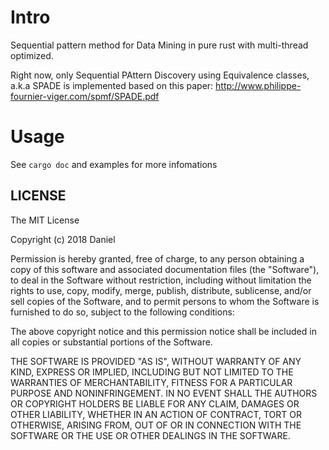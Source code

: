 # Intro

Sequential pattern method for Data Mining in pure rust with multi-thread optimized.

Right now, only Sequential PAttern Discovery using Equivalence classes, a.k.a SPADE is implemented
based on this paper: http://www.philippe-fournier-viger.com/spmf/SPADE.pdf

# Usage

See `cargo doc` and examples for more infomations

## LICENSE

The MIT License

Copyright (c) 2018 Daniel

Permission is hereby granted, free of charge, to any person obtaining a copy
of this software and associated documentation files (the "Software"), to deal
in the Software without restriction, including without limitation the rights
to use, copy, modify, merge, publish, distribute, sublicense, and/or sell
copies of the Software, and to permit persons to whom the Software is
furnished to do so, subject to the following conditions:

The above copyright notice and this permission notice shall be included in
all copies or substantial portions of the Software.

THE SOFTWARE IS PROVIDED "AS IS", WITHOUT WARRANTY OF ANY KIND, EXPRESS OR
IMPLIED, INCLUDING BUT NOT LIMITED TO THE WARRANTIES OF MERCHANTABILITY,
FITNESS FOR A PARTICULAR PURPOSE AND NONINFRINGEMENT. IN NO EVENT SHALL THE
AUTHORS OR COPYRIGHT HOLDERS BE LIABLE FOR ANY CLAIM, DAMAGES OR OTHER
LIABILITY, WHETHER IN AN ACTION OF CONTRACT, TORT OR OTHERWISE, ARISING FROM,
OUT OF OR IN CONNECTION WITH THE SOFTWARE OR THE USE OR OTHER DEALINGS IN
THE SOFTWARE.
